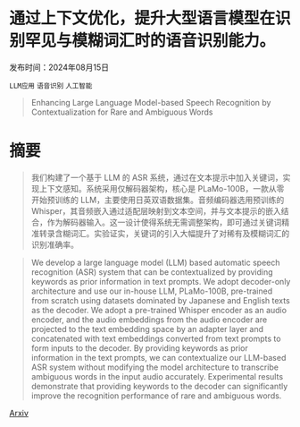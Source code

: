# 通过上下文优化，提升大型语言模型在识别罕见与模糊词汇时的语音识别能力。

发布时间：2024年08月15日

`LLM应用` `语音识别` `人工智能`

> Enhancing Large Language Model-based Speech Recognition by Contextualization for Rare and Ambiguous Words

# 摘要

> 我们构建了一个基于 LLM 的 ASR 系统，通过在文本提示中加入关键词，实现上下文感知。系统采用仅解码器架构，核心是 PLaMo-100B，一款从零开始预训练的 LLM，主要使用日英双语数据集。音频编码器选用预训练的 Whisper，其音频嵌入通过适配层映射到文本空间，并与文本提示的嵌入结合，作为解码器输入。这一设计使得系统无需调整架构，即可通过关键词精准转录含糊词汇。实验证实，关键词的引入大幅提升了对稀有及模糊词汇的识别准确率。

> We develop a large language model (LLM) based automatic speech recognition (ASR) system that can be contextualized by providing keywords as prior information in text prompts. We adopt decoder-only architecture and use our in-house LLM, PLaMo-100B, pre-trained from scratch using datasets dominated by Japanese and English texts as the decoder. We adopt a pre-trained Whisper encoder as an audio encoder, and the audio embeddings from the audio encoder are projected to the text embedding space by an adapter layer and concatenated with text embeddings converted from text prompts to form inputs to the decoder. By providing keywords as prior information in the text prompts, we can contextualize our LLM-based ASR system without modifying the model architecture to transcribe ambiguous words in the input audio accurately. Experimental results demonstrate that providing keywords to the decoder can significantly improve the recognition performance of rare and ambiguous words.

[Arxiv](https://arxiv.org/abs/2408.08027)